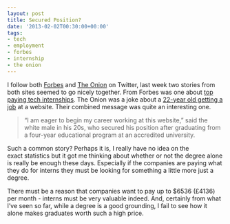```yaml
---
layout: post
title: Secured Position?
date: '2013-02-02T00:30:00+00:00'
tags:
- tech
- employment
- forbes
- internship
- the onion
---
```

I follow both [Forbes](https://twitter.com/Forbes) and [The Onion](https://twitter.com/TheOnion) on Twitter, last week two stories from both sites seemed to go nicely together. From Forbes was one about [top paying tech internships](http://www.forbes.com/sites/jacquelynsmith/2013/01/25/the-best-paying-tech-companies-for-interns/). The Onion was a joke about a [22-year old getting a job](http://www.theonion.com/articles/22yearold-gets-job-at-website,31002/) at a website. Their combined message was quite an interesting one.

> “I am eager to begin my career working at this website,” said the white male in his 20s, who secured his position after graduating from a four-year educational program at an accredited university.

Such a common story? Perhaps it is, I really have no idea on the exact statistics but it got me thinking about whether or not the degree alone is really be enough these days. Especially if the companies are paying what they do for interns they must be looking for something a little more just a degree.

There must be a reason that companies want to pay up to $6536 (£4136) per month - interns must be very valuable indeed. And, certainly from what I’ve seen so far, while a degree is a good grounding, I fail to see how it alone makes graduates worth such a high price.
